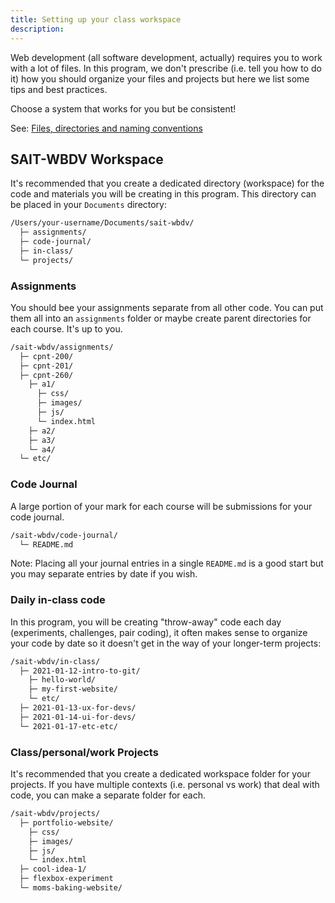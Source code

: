 ```yaml
---
title: Setting up your class workspace
description: 
---
```

Web development (all software development, actually) requires you to work with a lot of files. In this program, we don't prescribe (i.e. tell you how to do it) how you should organize your files and projects but here we list some tips and best practices.

Choose a system that works for you but be consistent!

See: [Files, directories and naming conventions](https://gist.github.com/acidtone/d77059ec1851eff266339a3df70f6984)

## SAIT-WBDV Workspace
It's recommended that you create a dedicated directory (workspace) for the code and materials you will be creating in this program. This directory can be placed in your `Documents` directory:

```html
/Users/your-username/Documents/sait-wbdv/
  ├─ assignments/
  ├─ code-journal/
  ├─ in-class/
  └─ projects/
```

### Assignments
You should bee your assignments separate from all other code. You can put them all into an `assignments` folder or maybe create parent directories for each course. It's up to you.

```html
/sait-wbdv/assignments/
  ├─ cpnt-200/
  ├─ cpnt-201/
  ├─ cpnt-260/
    ├─ a1/
      ├─ css/
      ├─ images/
      ├─ js/
      └─ index.html
    ├─ a2/
    ├─ a3/
    └─ a4/
  └─ etc/
```
### Code Journal
A large portion of your mark for each course will be submissions for your code journal.

```html
/sait-wbdv/code-journal/
  └─ README.md
```

Note: Placing all your journal entries in a single `README.md` is a good start but you may separate entries by date if you wish.

### Daily in-class code
In this program, you will be creating "throw-away" code each day (experiments, challenges, pair coding), it often makes sense to organize your code by date so it doesn't get in the way of your longer-term projects:

```html
/sait-wbdv/in-class/
  ├─ 2021-01-12-intro-to-git/
    ├─ hello-world/
    ├─ my-first-website/
    └─ etc/
  ├─ 2021-01-13-ux-for-devs/
  ├─ 2021-01-14-ui-for-devs/
  └─ 2021-01-17-etc-etc/
```

### Class/personal/work Projects
It's recommended that you create a dedicated workspace folder for your projects. If you have multiple contexts (i.e. personal vs work) that deal with code, you can make a separate folder for each.

```html
/sait-wbdv/projects/
  ├─ portfolio-website/
    ├─ css/
    ├─ images/
    ├─ js/
    └─ index.html
  ├─ cool-idea-1/
  ├─ flexbox-experiment
  └─ moms-baking-website/
```

